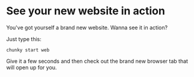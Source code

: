 # See your new website in action

You've got yourself a brand new website. Wanna see it in action?

Just type this:

```  
chunky start web
```

Give it a few seconds and then check out the brand new browser tab that will open up for you.
